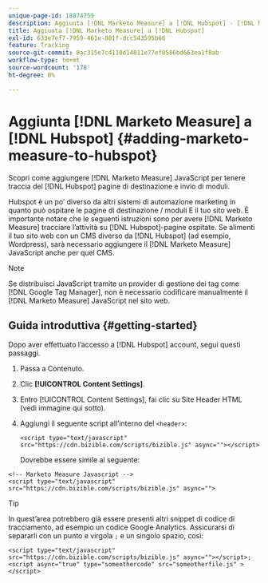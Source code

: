 ```yaml
---
unique-page-id: 18874759
description: Aggiunta [!DNL Marketo Measure] a [!DNL Hubspot] - [!DNL Marketo Measure] - Documentazione del prodotto
title: Aggiunta [!DNL Marketo Measure] a [!DNL Hubspot]
exl-id: 633e7ef7-7959-461e-881f-dcc543595b66
feature: Tracking
source-git-commit: 8ac315e7c4110d14811e77ef0586bd663ea1f8ab
workflow-type: tm+mt
source-wordcount: '178'
ht-degree: 0%

---
```


# Aggiunta [!DNL Marketo Measure] a [!DNL Hubspot] {#adding-marketo-measure-to-hubspot}

Scopri come aggiungere [!DNL Marketo Measure] JavaScript per tenere traccia del [!DNL Hubspot] pagine di destinazione e invio di moduli.

Hubspot è un po’ diverso da altri sistemi di automazione marketing in quanto può ospitare le pagine di destinazione / moduli E il tuo sito web. È importante notare che le seguenti istruzioni sono per avere [!DNL Marketo Measure] tracciare l’attività su [!DNL Hubspot]-pagine ospitate. Se alimenti il tuo sito web con un CMS diverso da [!DNL Hubspot] (ad esempio, Wordpress), sarà necessario aggiungere il [!DNL Marketo Measure] JavaScript anche per quel CMS.

>[!NOTE]
>
>Se distribuisci JavaScript tramite un provider di gestione dei tag come [!DNL Google Tag Manager], non è necessario codificare manualmente il [!DNL Marketo Measure] JavaScript nel sito web.

## Guida introduttiva {#getting-started}

Dopo aver effettuato l’accesso a [!DNL Hubspot] account, segui questi passaggi.

1. Passa a Contenuto.

1. Clic **[!UICONTROL Content Settings]**.

1. Entro [!UICONTROL Content Settings], fai clic su Site Header HTML (vedi immagine qui sotto).

1. Aggiungi il seguente script all’interno del `<header>`:

   `<script type="text/javascript" src="https://cdn.bizible.com/scripts/bizible.js" async=""></script>`

   Dovrebbe essere simile al seguente:

```text
<!-- Marketo Measure Javascript -->
<script type="text/javascript" src="https://cdn.bizible.com/scripts/bizible.js" async="">
```

>[!TIP]
>
>In quest’area potrebbero già essere presenti altri snippet di codice di tracciamento, ad esempio un codice Google Analytics. Assicurarsi di separarli con un punto e virgola `;` e un singolo spazio, così:
>
>`<script type="text/javascript" src="https://cdn.bizible.com/scripts/bizible.js" async=""></script>; <script async="true" type="someothercode" src="someotherfile.js" ></script>`
